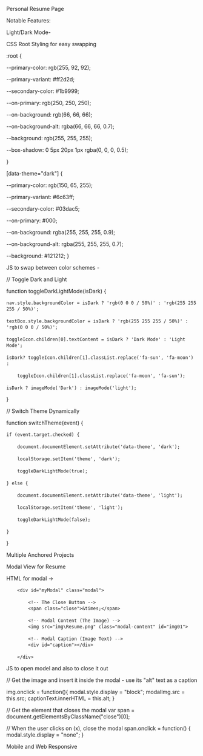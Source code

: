 Personal Resume Page

Notable Features:

Light/Dark Mode-

CSS Root Styling for easy swapping

:root {

  --primary-color: rgb(255, 92, 92);
  
  --primary-variant: #ff2d2d;
  
  --secondary-color: #1b9999;
  
  --on-primary: rgb(250, 250, 250);
  
  --on-background: rgb(66, 66, 66);
  
  --on-background-alt: rgba(66, 66, 66, 0.7);
  
  --background: rgb(255, 255, 255);
  
  --box-shadow: 0 5px 20px 1px rgba(0, 0, 0, 0.5);
  
}

[data-theme="dark"] {

  --primary-color: rgb(150, 65, 255);
  
  --primary-variant: #6c63ff;
  
  --secondary-color: #03dac5;
  
  --on-primary: #000;
  
  --on-background: rgba(255, 255, 255, 0.9);
  
  --on-background-alt: rgba(255, 255, 255, 0.7);
  
  --background: #121212;
}


JS to swap between color schemes - 

// Toggle Dark and Light

function toggleDarkLightMode(isDark) {

    nav.style.backgroundColor = isDark ? 'rgb(0 0 0 / 50%)' : 'rgb(255 255 255 / 50%)';
    
    textBox.style.backgroundColor = isDark ? 'rgb(255 255 255 / 50%)' : 'rgb(0 0 0 / 50%)';
    
    toggleIcon.children[0].textContent = isDark ? 'Dark Mode' : 'Light Mode';
    
    isDark? toggleIcon.children[1].classList.replace('fa-sun', 'fa-moon') :
    
        toggleIcon.children[1].classList.replace('fa-moon', 'fa-sun');
        
    isDark ? imageMode('Dark') : imageMode('light');
}

// Switch Theme Dynamically

function switchTheme(event) {

    if (event.target.checked) {
    
        document.documentElement.setAttribute('data-theme', 'dark');
        
        localStorage.setItem('theme', 'dark');
        
        toggleDarkLightMode(true);
        
    } else {
    
        document.documentElement.setAttribute('data-theme', 'light');
        
        localStorage.setItem('theme', 'light');
        
        toggleDarkLightMode(false);
        
    }
}

Multiple Anchored Projects

Modal View for Resume

HTML for modal ->

<!-- The Modal -->
        <div id="myModal" class="modal">

            <!-- The Close Button -->
            <span class="close">&times;</span>
        
            <!-- Modal Content (The Image) -->
            <img src="img\Resume.png" class="modal-content" id="img01">
        
            <!-- Modal Caption (Image Text) -->
            <div id="caption"></div>
            
        </div>
        
JS to open model and also to close it out

// Get the image and insert it inside the modal - use its "alt" text as a caption

img.onclick = function(){
  modal.style.display = "block";
  modalImg.src = this.src;
  captionText.innerHTML = this.alt;
}

// Get the <span> element that closes the modal
var span = document.getElementsByClassName("close")[0];

// When the user clicks on <span> (x), close the modal
span.onclick = function() {
  modal.style.display = "none";
}

Mobile and Web Responsive

